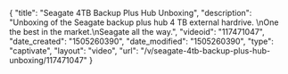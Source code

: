 {
    "title": "Seagate 4TB Backup Plus Hub Unboxing",
    "description": "Unboxing of the Seagate backup plus hub 4 TB external hardrive. \nOne the best in the market.\nSeagate all the way.",
    "videoid": "117471047",
    "date_created": "1505260390",
    "date_modified": "1505260390",
    "type": "captivate",
    "layout": "video",
    "url": "\/v\/seagate-4tb-backup-plus-hub-unboxing\/117471047"
}